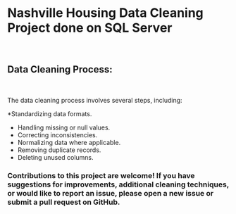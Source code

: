 # Nashville Housing Data Cleaning Project done on SQL Server 
<br>

## Data Cleaning Process: <br>
<br>

The data cleaning process involves several steps, including:

*Standardizing data formats.<br>
* Handling missing or null values. <br>
* Correcting inconsistencies. <br>
* Normalizing data where applicable. <br>
* Removing duplicate records. <br>
* Deleting unused columns. <br>


### Contributions to this project are welcome! If you have suggestions for improvements, additional cleaning techniques, or would like to report an issue, please open a new issue or submit a pull request on GitHub. ###
